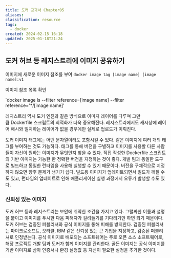 ```yaml
---
title: 도커 교과서 Chapter05
aliases: 
classification: resource
tags:
  - docker
created: 2024-02-15 16:18
updated: 2025-01-18T21:24
---
```


## 도커 허브 등 레지스트리에 이미지 공유하기

이미지에 새로운 이미지 참조를 부여
`docker image tag [image name] [image name]:v1`

이미지 참조 목록 확인

`docker image ls --filter reference=[image name] --filter reference='*/[image name]'

레지스트리 역시 도커 엔진과 같은 방식으로 이미지 레이어를 다루며 그만큼 Dockerfile 스크립트의 최적화가 더욱 중요해진다.
레지스트리에서도 캐시상에 레이어 해시와 일치하는 레이어가 없을 경우에만 실제로 업로드가 이뤄진다.

도커 이미지 태그에는 어떤 문자열이라도 포함시킬 수 있다.
같은 이미지에 여러 개의 태그를 부여하는 것도 가능하다. 태그를 통해 버전을 구별하고 이미지를 사용할 다른 사람들이 자신이 원하는 이미지가 무엇인지 찾을 수 있다.
직접 작성한 Dockerfile 스크립트의 기반 이미지는 가능한 한 정확한 버전을 지정하는 것이 좋다. 개발 팀과 동일한 도구로 빌드하고 동일한 런타임을 사용해 실행할 수 있기 때문이다.
버전을 구체적으로 지정하지 않으면 향후 문제가 생기기 쉽다. 빌드용 이미지가 업데이트되면서 빌드가 깨질 수도 있고, 런타임의 업데이트로 인해 애플리케이션 실행 과정에서 오류가 발생할 수도 있다.

### 신뢰성 있는 이미지

도커 허브 등과 레지스트리는 보안에 취약한 조건을 가지고 있다. 그럴싸한 이름과 설명을 붙이고 이미지를 푸시한 다음 피해자가 걸려들기를 기다리기만 하면 되기 때문이다. 도커 허브는 검증된 퍼블리셔와 공식 이미지를 통해 피해를 방지한다.
검증된 퍼블리셔는 마이크로소프트, 오라클, IBM 같은 신뢰성 있는 큰 기업을 지정하고, 검증된 퍼블리셔로 인정받는다.
공식 이미지로 배포되는 소프트웨어는 주로 오픈 소스 소프트웨어로, 해당 프로젝트 개발 팀과 도커가 함께 이미지를 관리한다.
골든 이미지는 공식 이미지를 기반 이미지로 삼아 인증서나 환경 설정값 등 자신이 필요한 설정을 추가한 것이다.
